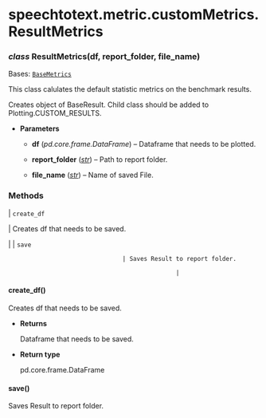 # speechtotext.metric.customMetrics.ResultMetrics


### _class_ ResultMetrics(df, report_folder, file_name)
Bases: [`BaseMetrics`](speechtotext.metric.customMetrics.BaseMetrics.md#speechtotext.metric.customMetrics.BaseMetrics)

This class calulates the default statistic metrics on the benchmark results.

Creates object of BaseResult. Child class should be added to Plotting.CUSTOM_RESULTS.


* **Parameters**

    
    * **df** (*pd.core.frame.DataFrame*) – Dataframe that needs to be plotted.


    * **report_folder** ([*str*](https://docs.python.org/3/library/stdtypes.html#str)) – Path to report folder.


    * **file_name** ([*str*](https://docs.python.org/3/library/stdtypes.html#str)) – Name of saved File.


### Methods

| `create_df`

 | Creates df that needs to be saved.

 |
| `save`

                                    | Saves Result to report folder.

                                                   |

#### create_df()
Creates df that needs to be saved.


* **Returns**

    Dataframe that needs to be saved.



* **Return type**

    pd.core.frame.DataFrame



#### save()
Saves Result to report folder.
